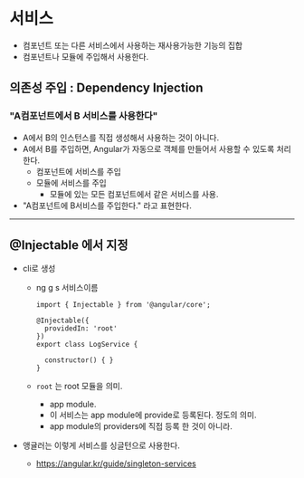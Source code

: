 # 서비스



- 컴포넌트 또는 다른 서비스에서 사용하는 재사용가능한 기능의 집합
- 컴포넌트나 모듈에 주입해서 사용한다.



## 의존성 주입 : Dependency Injection

### "A컴포넌트에서 B 서비스를 사용한다"

- A에서 B의 인스턴스를 직접 생성해서 사용하는 것이 아니다.
- A에서 B를 주입하면, Angular가 자동으로 객체를 만들어서 사용할 수 있도록 처리한다.
  - 컴포넌트에 서비스를 주입
  - 모듈에 서비스를 주입
    - 모듈에 있는 모든 컴포넌트에서 같은 서비스를 사용.
- "A컴포넌트에 B서비스를 주입한다." 라고 표현한다.



---



## @Injectable 에서 지정

- cli로 생성

  - ng g s 서비스이름

    ```
    import { Injectable } from '@angular/core';
    
    @Injectable({
      providedIn: 'root'
    })
    export class LogService {
    
      constructor() { }
    }
    ```

  - `root` 는 root 모듈을 의미.

    - app module.
    - 이 서비스는 app module에 provide로 등록된다. 정도의 의미.
    - app module의 providers에 직접 등록 한 것이 아니라.

- 앵귤러는 이렇게 서비스를 싱글턴으로 사용한다.

  - https://angular.kr/guide/singleton-services

  